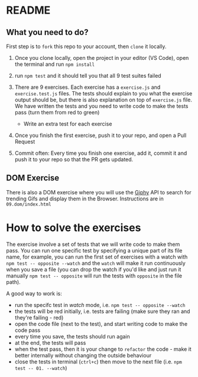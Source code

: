 # README

## What you need to do?

First step is to `fork` this repo to your account, then `clone` it locally.

1. Once you clone locally, open the project in your editor (VS Code), open the terminal and run `npm install`

2. run `npm test` and it should tell you that all 9 test suites failed

3. There are 9 exercises. Each exercise has a `exercise.js` and `exercise.test.js` files. The tests should explain to you what the exercise output should be, but there is also explanation on top of `exercise.js` file. We have written the tests and you need to write code to make the tests pass (turn them from red to green)
    - Write an extra test for each exercise

4. Once you finish the first exercise, push it to your repo, and open a Pull Request

5. Commit often: Every time you finish one exercise, add it, commit it and push it to your repo so that  the PR gets updated.

## DOM Exercise

There is also a DOM exercise where you will use the [Giphy](https://giphy.com/) API to search for trending Gifs and display them in the Browser. Instructions are in `09.dom/index.html`

# How to solve the exercises

The exercise involve a set of tests that we will write code to make them pass. You can run one specific test by specifying a unique part of its file name, for example, you can run the first set of exercises with a watch with `npm test -- opposite --watch` and the `watch` will make it run continuously when you save a file (you can drop the watch if you'd like and just run it manually `npm test -- opposite` will run the tests with `opposite` in the file path).

A good way to work is:

- run the specifc test in *watch* mode, i.e. `npm test -- opposite --watch`
- the tests will be red initially, i.e. tests are failing (make sure they ran and they're failing - red)
- open the code file (next to the test), and start writing code to make the code pass
- every time you save, the tests should run again
- at the end, the tests will pass
- when the test pass, then it is your change to `refactor` the  code - make it better internally without changing the outside behaviour
- close the tests in terminal (`ctrl+c`) then move to the next file (i.e. `npm test -- 01. --watch`)
